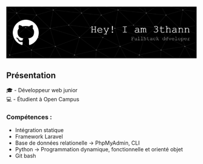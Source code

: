 ![Header](GitHub_Header.png)

## Présentation 

🎓 - Développeur web junior  
💻 - Étudient à Open Campus  


### Compétences :
 * Intégration statique
 * Framework Laravel
 * Base de données relationelle -> PhpMyAdmin, CLI
 * Python -> Programmation dynamique, fonctionnelle et orienté objet
 * Git bash
